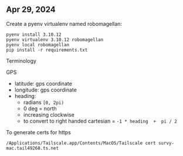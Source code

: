 ## Apr 29, 2024

Create a pyenv virtualenv named robomagellan:

```
pyenv install 3.10.12
pyenv virtualenv 3.10.12 robomagellan
pyenv local robomagellan
pip install -r requirements.txt
```

Terminology

GPS

- latitude: gps coordinate
- longitude: gps coordinate
- heading:
  - radians `[0, 2pi)`
  - 0 deg = north
  - increasing clockwise
  - to convert to right handed cartesian
    = `-1 * heading  +  pi / 2`

To generate certs for https

```
/Applications/Tailscale.app/Contents/MacOS/Tailscale cert survy-mac.tail49268.ts.net
```
